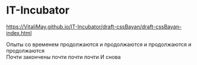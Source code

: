 # IT-Incubator
https://VitaliMay.github.io/IT-Incubator/draft-cssBayan/draft-cssBayan-index.html

Опыты со временем продолжаются и продолжаются и продолжаются и продолжаются  
Почти закончены почти почти почти
И снова
